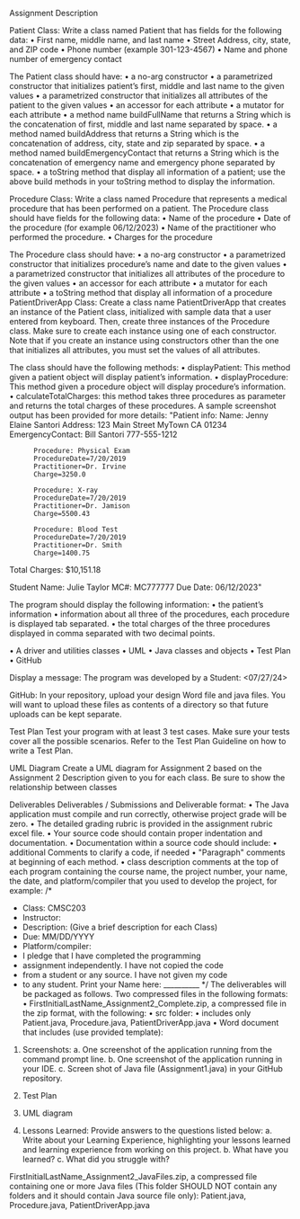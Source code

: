 Assignment Description

Patient Class:
Write a class named Patient that has fields for the following data:
•	First name, middle name, and last name
•	Street Address, city, state, and ZIP code
•	Phone number (example 301-123-4567)
•	Name and phone number of emergency contact

The Patient class should have:
•	a no-arg constructor
•	a parametrized constructor that initializes patient’s first, middle and last name to the given values
•	a parametrized constructor that initializes all attributes of the patient to the given values
•	an accessor for each attribute
•	a mutator for each attribute 
•	a method name buildFullName that returns a String which is the concatenation of first, middle and last name separated by space.
•	a method named buildAddress that returns a String which is the concatenation of address, city, state and zip separated by space. 
•	a method named buildEmergencyContact that returns a String which is the concatenation of emergency name and emergency phone separated by space.
•	a toString method that display all information of a patient; use the above build methods in your toString method to display the information.

Procedure Class:
Write a class named Procedure that represents a medical procedure that has been performed on a patient. The Procedure class should have fields for the following data:
•	Name of the procedure
•	Date of the procedure (for example 06/12/2023)
•	Name of the practitioner who performed the procedure.
•	Charges for the procedure

The Procedure class should have:
•	a no-arg constructor
•	a parametrized constructor that initializes procedure’s name and date to the given values
•	a parametrized constructor that initializes all attributes of the procedure to the given values
•	an accessor for each attribute
•	a mutator for each attribute 
•	a toString method that display all information of a procedure
PatientDriverApp Class:
Create a class name PatientDriverApp that creates an instance of the Patient class, initialized with sample data that a user entered from keyboard. Then, create three instances of the Procedure class. Make sure to create each instance using one of each constructor. Note that if you create an instance using constructors other than the one that initializes all attributes, you must set the values of all attributes.

The class should have the following methods:
•	displayPatient: This method given a patient object will display patient’s information.
•	displayProcedure: This method given a procedure object will display procedure’s information.
•	calculateTotalCharges: this method takes three procedures as parameter and returns the total charges of these procedures.
A sample screenshot output has been provided for more details:
"Patient info:
   Name: Jenny Elaine Santori
   Address: 123 Main Street MyTown CA 01234
   EmergencyContact: Bill Santori 777-555-1212

          Procedure: Physical Exam 
          ProcedureDate=7/20/2019 
          Practitioner=Dr. Irvine 
          Charge=3250.0

          Procedure: X-ray 
          ProcedureDate=7/20/2019 
          Practitioner=Dr. Jamison 
          Charge=5500.43

          Procedure: Blood Test 
          ProcedureDate=7/20/2019 
          Practitioner=Dr. Smith 
          Charge=1400.75

Total Charges: $10,151.18

Student Name: Julie Taylor
MC#: MC777777
Due Date: 06/12/2023"

The program should display the following information:
•	the patient’s information
•	information about all three of the procedures, each procedure is displayed tab separated.
•	the total charges of the three procedures displayed in comma separated with two decimal points.

•	A driver and utilities classes 
•	UML
•	Java classes and objects 
•	Test Plan
•	GitHub


Display a message: The program was developed by a Student: <Name> <07/27/24>

GitHub: In your repository, upload your design Word file and java files.  You will want to upload these files as contents of a directory so that future uploads can be kept separate.  

Test Plan
Test your program with at least 3 test cases. Make sure your tests cover all the possible scenarios. Refer to the Test Plan Guideline on how to write a Test Plan.

UML Diagram
Create a UML diagram for Assignment 2 based on the Assignment 2 Description given to you for each class. Be sure to show the relationship between classes

Deliverables
Deliverables / Submissions and Deliverable format: 
•	The Java application must compile and run correctly, otherwise project grade will be zero.
•	The detailed grading rubric is provided in the assignment rubric excel file.
•	Your source code should contain proper indentation and documentation.
•	Documentation within a source code should include:
•	additional Comments to clarify a code, if needed
•	"Paragraph" comments at beginning of each method.
•	class description comments at the top of each program containing the course name, the project number, your name, the date, and platform/compiler that you used to develop the project, for example:
/*
 * Class: CMSC203 
 * Instructor:
 * Description: (Give a brief description for each Class)
 * Due: MM/DD/YYYY
 * Platform/compiler:
 * I pledge that I have completed the programming 
 * assignment independently. I have not copied the code 
 * from a student or any source. I have not given my code 
 * to any student.
   Print your Name here: __________
*/
The deliverables will be packaged as follows. Two compressed files in the following formats:
•	FirstInitialLastName_Assignment2_Complete.zip, a compressed file in the zip format, with the following:
•	src folder: 
•	includes only Patient.java, Procedure.java, PatientDriverApp.java
•	Word document that includes (use provided template):
1.	Screenshots:
a.	One screenshot of the application running from the command prompt line.
b.	One screenshot of the application running in your IDE.
c.	Screen shot of Java file (Assignment1.java) in your GitHub repository.

2.	Test Plan
3.	UML diagram
4.	Lessons Learned: Provide answers to the questions listed below:
a.	Write about your Learning Experience, highlighting your lessons learned and learning experience from working on this project. 
b.	What have you learned? 
c.	What did you struggle with? 

FirstInitialLastName_Assignment2_JavaFiles.zip, a compressed file containing one or more Java files (This folder SHOULD NOT contain any folders and it should contain Java source file only):
Patient.java, Procedure.java, PatientDriverApp.java



